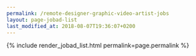 ```yaml
---
permalink: /remote-designer-graphic-video-artist-jobs
layout: page-jobad-list
last_modified_at: 2018-08-07T19:36:07+0200
---
```

{% include render_jobad_list.html permalink=page.permalink %}
